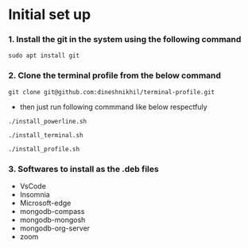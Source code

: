 # Initial set up

### 1. Install the git in the system using the following command

```
sudo apt install git
```

### 2. Clone the terminal profile from the below command

```
git clone git@github.com:dineshnikhil/terminal-profile.git
```

- then just run following commmand like below respectfuly

```
./install_powerline.sh
```

```
./install_terminal.sh
```

```
./install_profile.sh
```

### 3. Softwares to install as the .deb files

- VsCode
- Insomnia
- Microsoft-edge
- mongodb-compass
- mongodb-mongosh
- mongodb-org-server
- zoom
